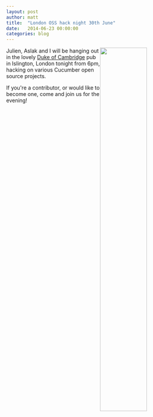 ```yaml
---
layout: post
author: matt
title:  "London OSS hack night 30th June"
date:   2014-06-23 00:00:00
categories: blog
---
```

<img src="/images/matt-julien-hacking.jpg" style="float:right; width:50%">

Julien, Aslak and I will be hanging out in the lovely [Duke of Cambridge](http://sloeberry.co.uk/) pub in Islington, London tonight from 6pm, hacking on various Cucumber open source projects.

If you're a contributor, or would like to become one, come and join us for the evening!

